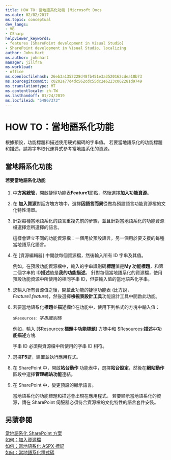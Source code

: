 ```yaml
---
title: HOW TO：當地語系化功能 |Microsoft Docs
ms.date: 02/02/2017
ms.topic: conceptual
dev_langs:
- VB
- CSharp
helpviewer_keywords:
- features [SharePoint development in Visual Studio]
- SharePoint development in Visual Studio, localizing
author: John-Hart
ms.author: johnhart
manager: jillfra
ms.workload:
- office
ms.openlocfilehash: 26eb3a1352228d48fb451e3a3520162cdea18b73
ms.sourcegitcommit: c0202a77d4dc562cdc55dc2e6223c062281d9749
ms.translationtype: MT
ms.contentlocale: zh-TW
ms.lasthandoff: 01/24/2019
ms.locfileid: "54867373"
---
```

# <a name="how-to-localize-a-feature"></a>HOW TO：當地語系化功能
  根據預設，功能標題和描述使用硬式編碼的字串值。 若要當地語系化的功能標題和描述，請將字串取代運算式參考當地語系化的資源。  
  
## <a name="localize-a-feature"></a>當地語系化功能  
  
#### <a name="to-localize-a-feature"></a>若要當地語系化功能  
  
1.  中**方案總管**，開啟捷徑功能表**Feature1**節點，然後選擇**加入功能資源**。  
  
2.  在 **加入資源**對話方塊方塊中，選擇**因語言而異**從做為預設語言功能資源檔的文化特性清單。  
  
3.  針對每種當地語系化的語言重複先前的步驟，並且針對當地語系化的功能資源檔選擇您所選擇的語言。  
  
     這樣會建立不同的功能資源檔：一個用於預設語言，另一個用於要支援的每種當地語系化語言。  
  
4.  在 [資源編輯器] 中開啟每個資源檔，然後輸入所有 ID 字串及其值。  
  
     例如，在預設功能資源檔中，輸入的字串識別碼**標題**值是**My 功能標題**，和第二個字串的 ID**描述**值是**我的功能描述**。 針對每個當地語系化的資源檔，使用預設功能資源中所使用的相同字串 ID，但要輸入值的當地語系化字串。  
  
5.  您輸入所有資源值之後，開啟此功能的捷徑功能表 (比方說， *Feature1.feature*)，然後選擇**檢視表設計工具**功能設計工具中開啟此功能。  
  
6.  若要當地語系化**標題**並**描述**欄位在功能中，使用下列格式的方塊中輸入值：  
  
     `$Resources:` *字串識別碼*  
  
     例如，輸入 [$Resources:**標題**中**功能標題**] 方塊中和 $Resources:**描述**中**功能描述**方塊.  
  
     字串 ID 必須與資源檔中所使用的字串 ID 相符。  
  
7.  選擇**F5**鍵，建置並執行應用程式。  
  
8.  在 SharePoint 中，開啟**站台動作** 功能表中，選擇**站台設定**，然後在**網站動作**區段中選擇**管理網站功能**連結。  
  
9. 在 SharePoint 中，變更預設的顯示語言。  
  
     當地語系化的功能標題和描述會出現在應用程式。 若要顯示當地語系化的資源，請在 SharePoint 伺服器必須符合資源檔的文化特性的語言套件安裝。  
  
## <a name="see-also"></a>另請參閱
 [當地語系化 SharePoint 方案](../sharepoint/localizing-sharepoint-solutions.md)   
 [如何：加入資源檔](../sharepoint/how-to-add-a-resource-file.md)   
 [如何：當地語系化 ASPX 標記](../sharepoint/how-to-localize-aspx-markup.md)   
 [如何：當地語系化程式碼](../sharepoint/how-to-localize-code.md)  
